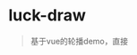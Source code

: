 # luck-draw

> 基于vue的轮播demo，直接 <script> 引入vue.js，整个demo js代码实际不足50行。

> 主要功能：鼠标移入暂停、图片左右切换、角标点击切换、组件销毁停止轮播、图片预加载

